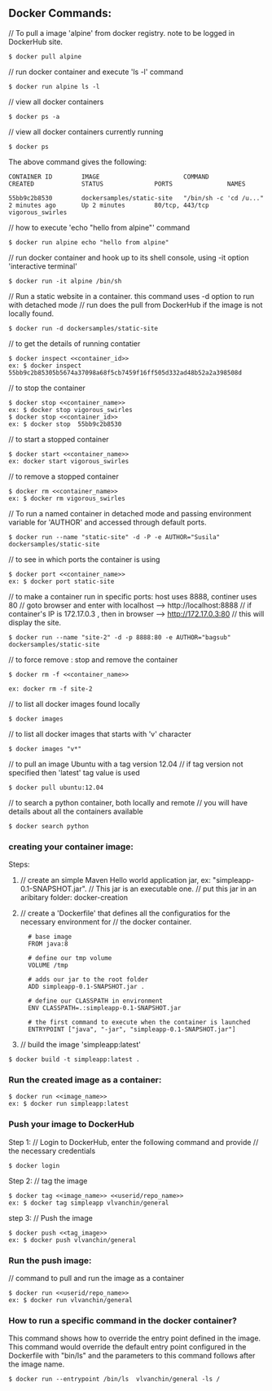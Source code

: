 
Docker Commands:
---------------

// To pull a image 'alpine' from docker registry.  note to be logged in DockerHub site.
```
$ docker pull alpine
```

// run docker container and execute 'ls -l' command
```
$ docker run alpine ls -l
```

// view all docker containers
```
$ docker ps -a
```

// view all docker containers currently running
```
$ docker ps
```

The above command gives the following:
```
CONTAINER ID        IMAGE                       COMMAND                  CREATED             STATUS              PORTS               NAMES

55bb9c2b8530        dockersamples/static-site   "/bin/sh -c 'cd /u..."   2 minutes ago       Up 2 minutes        80/tcp, 443/tcp     vigorous_swirles
```

// how to execute 'echo "hello from alpine"' command
```
$ docker run alpine echo "hello from alpine"
```

// run docker container and hook up to its shell console, using -it option 'interactive terminal'
```
$ docker run -it alpine /bin/sh
```

// Run a static website in a container. this command uses -d option to run with detached mode
// run does the pull from DockerHub if the image is not locally found.
```
$ docker run -d dockersamples/static-site
```

// to get the details of running contatier
```
$ docker inspect <<container_id>>
ex: $ docker inspect 55bb9c2b85305b5674a37098a68f5cb7459f16ff505d332ad48b52a2a398508d
```

// to stop the container
```
$ docker stop <<container_name>>
ex: $ docker stop vigorous_swirles
$ docker stop <<container_id>>
ex: $ docker stop  55bb9c2b8530
```

// to start a stopped container
```
$ docker start <<container_name>>
ex: docker start vigorous_swirles
```

// to remove a stopped container
```
$ docker rm <<container_name>>
ex: $ docker rm vigorous_swirles
```

// To run a named container in detached mode and passing environment variable for 'AUTHOR' and accessed through default ports.
```
$ docker run --name "static-site" -d -P -e AUTHOR="Susila" dockersamples/static-site
```

// to see in which ports the container is using
```
$ docker port <<container_name>>
ex: $ docker port static-site
```

// to make a container run in specific ports: host uses 8888, continer uses 80
// goto browser and enter with localhost --> http://localhost:8888
// if container's IP is 172.17.0.3 , then in browser --> http://172.17.0.3:80
// this will display the site.
```
$ docker run --name "site-2" -d -p 8888:80 -e AUTHOR="bagsub" dockersamples/static-site
```

// to force remove : stop and remove the container
```
$ docker rm -f <<container_name>>

ex: docker rm -f site-2
```

// to list all docker images found locally

```
$ docker images
```

// to list all docker images that starts with 'v' character

```
$ docker images "v*"
```

// to pull an image Ubuntu with a tag version 12.04
// if tag version not specified then 'latest' tag value is used
```
$ docker pull ubuntu:12.04
```

// to search a python container, both locally and remote
// you will have details about all the containers available
```
$ docker search python
```

### creating your container image:

Steps:

1. // create an simple Maven Hello world application jar, ex: "simpleapp-0.1-SNAPSHOT.jar".
   // This jar is an executable one.
   // put this jar in an aribitary folder: docker-creation

2. // create a 'Dockerfile' that defines all the configuratios for the necessary environment for
   // the docker container.
   ```
     # base image
     FROM java:8

     # define our tmp volume
     VOLUME /tmp

     # adds our jar to the root folder
     ADD simpleapp-0.1-SNAPSHOT.jar .

     # define our CLASSPATH in environment
     ENV CLASSPATH=.:simpleapp-0.1-SNAPSHOT.jar

     # the first command to execute when the container is launched
     ENTRYPOINT ["java", "-jar", "simpleapp-0.1-SNAPSHOT.jar"]
   ```

3. // build the image 'simpleapp:latest'
```
$ docker build -t simpleapp:latest .
```

### Run the created image as a container:
```
$ docker run <<image_name>>
ex: $ docker run simpleapp:latest
```

### Push your image to DockerHub

Step 1:
// Login to DockerHub, enter the following command and provide
// the necessary credentials
```
$ docker login
```

Step 2:
// tag the image
```
$ docker tag <<image_name>> <<userid/repo_name>>
ex: $ docker tag simpleapp vlvanchin/general
```

step 3:
// Push the image
```
$ docker push <<tag_image>>
ex: $ docker push vlvanchin/general
```

### Run the push image:

// command to pull and run the image as a container
```
$ docker run <<userid/repo_name>>
ex: $ docker run vlvanchin/general
```

### How to run a specific command in the docker container?

This command shows how to override the entry point defined in the image. This command would override the default entry point configured in the Dockerfile with "bin/ls" and the parameters to this command follows after the image name. 

```
$ docker run --entrypoint /bin/ls  vlvanchin/general -ls /
```


